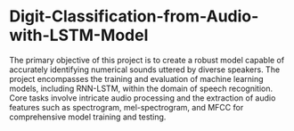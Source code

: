 # Digit-Classification-from-Audio-with-LSTM-Model

The primary objective of this project is to create a robust model capable of accurately identifying numerical sounds uttered by diverse speakers. The project encompasses the training and evaluation of machine learning models, including RNN-LSTM, within the domain of speech recognition. Core tasks involve intricate audio processing and the extraction of audio features such as spectrogram, mel-spectrogram, and MFCC for comprehensive model training and testing.
